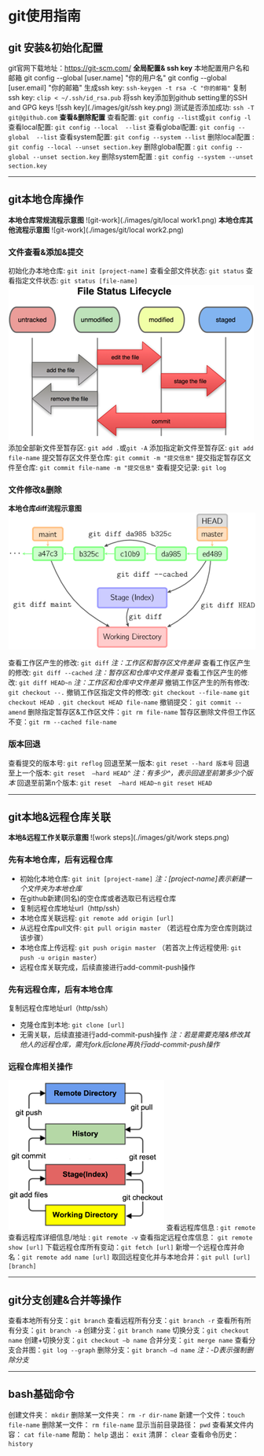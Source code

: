 # git使用指南
## git 安装&初始化配置
git官网下载地址：<https://git-scm.com/>
**全局配置& ssh key**
本地配置用户名和邮箱
	git config --global [user.name] "你的用户名"
	git config --global [user.email] "你的邮箱"
生成ssh key: `ssh-keygen -t rsa -C "你的邮箱"`
复制ssh key: `clip < ~/.ssh/id_rsa.pub`
将ssh key添加到github setting里的SSH and GPG keys
![ssh key](./images/git/ssh key.png)
测试是否添加成功: `ssh -T git@github.com`
**查看&删除配置**
查看配置: `git config --list`或`git config -l`
查看local配置: `git config --local  --list`
查看global配置: `git config --global  --list`
查看system配置: `git config --system --list`
删除local配置 : `git config --local --unset section.key`
删除global配置 : `git config --global --unset section.key`
删除system配置 : `git config --system --unset section.key`

___
## git本地仓库操作
**本地仓库常规流程示意图**
![git-work](./images/git/local work1.png)
**本地仓库其他流程示意图**
![git-work](./images/git/local work2.png)

### 文件查看&添加&提交
初始化办本地仓库: `git init [project-name]`
查看全部文件状态: `git status`
查看指定文件状态: `git status [file-name]`
![git-work](./images/git/status.png)
添加全部新文件至暂存区: `git add .`或`git -A`
添加指定新文件至暂存区: `git add file-name`
提交暂存区文件至仓库: `git commit -m "提交信息"`
提交指定暂存区文件至仓库: `git commit file-name -m "提交信息"`
查看提交记录: `git log`

### 文件修改&删除
**本地仓库diff流程示意图**
![git-work](./images/git/diff.png)

查看工作区产生的修改: `git diff`
*注：工作区和暂存区文件差异*
查看工作区产生的修改: `git diff --cached`
*注：暂存区和仓库中文件差异*
查看工作区产生的修改: `git diff HEAD~n`
*注：工作区和仓库中文件差异*
撤销工作区产生的所有修改: `git checkout --.`
撤销工作区指定文件的修改: `git checkout --file-name`
`git checkout HEAD .`
`git checkout HEAD file-name`
撤销提交： `git commit --amend`
删除指定暂存区&工作区文件：`git rm file-name`
暂存区删除文件但工作区不变：`git rm --cached file-name`

### 版本回退
查看提交的版本号: `git reflog`
回退至某一版本: `git reset --hard 版本号` 
回退至上一个版本: `git reset  –hard HEAD^`
*注：有多少^，表示回退至前第多少个版本*
回退至前第n个版本: `git reset  –hard HEAD~n`
`git reset HEAD`
___
## git本地&远程仓库关联
**本地&远程工作关联示意图**
![work steps](./images/git/work steps.png)
### 先有本地仓库，后有远程仓库
- 初始化本地仓库: `git init [project-name]`
*注：[project-name]表示新建一个文件夹为本地仓库*
- 在github新建(同名)的空仓库或者选取已有远程仓库
- 复制远程仓库地址url（http/ssh）
- 本地仓库关联远程: `git remote add origin [url]` 
- 从远程仓库pull文件: `git pull origin master`
（若远程仓库为空仓库则跳过该步骤）
- 本地仓库上传远程: `git push origin master`
（若首次上传远程使用: `git push -u origin master`）
- 远程仓库关联完成，后续直接进行add-commit-push操作
### 先有远程仓库，后有本地仓库
复制远程仓库地址url（http/ssh）
- 克隆仓库到本地: `git clone [url]`
- 无需关联，后续直接进行add-commit-push操作
*注：若是需要克隆&修改其他人的远程仓库，需先fork后clone再执行add-commit-push操作*
### 远程仓库相关操作
![remote](./images/git/relationship.png)
查看远程库信息 : `git remote`
查看远程库详细信息/地址 : `git remote -v`
查看指定远程仓库信息： `git remote show [url]`
下载远程仓库所有变动：`git fetch [url]`
新增一个远程仓库并命名：`git remote add name [url]`
取回远程变化并与本地合并：`git pull [url] [branch]`

___
## git分支创建&合并等操作
查看本地所有分支：`git branch`
查看远程所有分支：`git branch -r`
查看所有所有分支：`git branch -a`
创建分支：`git branch name`
切换分支：`git checkout name`
创建+切换分支：`git checkout –b name`
合并分支：`git merge name`
查看分支合并图：`git log --graph`
删除分支：`git branch –d name`
*注：-D表示强制删除分支*

___
## bash基础命令
创建文件夹： `mkdir`
删除某一文件夹： `rm -r dir-name`
新建一个文件：`touch file-name`
删除某一文件： `rm file-name`
显示当前目录路径： `pwd`
查看某文件内容： `cat file-name`
帮助： `help`
退出： `exit`
清屏： `clear`
查看命令历史：`history`